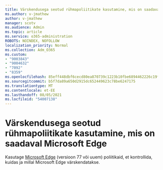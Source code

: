 ```yaml
---
title: Värskendusega seotud rühmapoliitikate kasutamine, mis on saadaval Microsoft Edge
ms.author: v-jmathew
author: v-jmathew
manager: scotv
ms.audience: Admin
ms.topic: article
ms.service: o365-administration
ROBOTS: NOINDEX, NOFOLLOW
localization_priority: Normal
ms.collection: Adm_O365
ms.custom:
- "9003843"
- "9004632"
- "7092"
- "8359"
ms.openlocfilehash: 85eff448dbf6cecd80ea870739c1223b10fbe6894462226c19fd9aae26faad6b
ms.sourcegitcommit: b5f7da89a650d2915dc652449623c78be6247175
ms.translationtype: MT
ms.contentlocale: et-EE
ms.lasthandoff: 08/05/2021
ms.locfileid: "54007138"
---
```

# <a name="use-update-related-group-policies-available-in-microsoft-edge"></a>Värskendusega seotud rühmapoliitikate kasutamine, mis on saadaval Microsoft Edge

Kasutage [Microsoft Edge](https://go.microsoft.com/fwlink/?linkid=2134862) (versioon 77 või uuem) poliitikaid, et kontrollida, kuidas ja millal Microsoft Edge värskendatakse.
